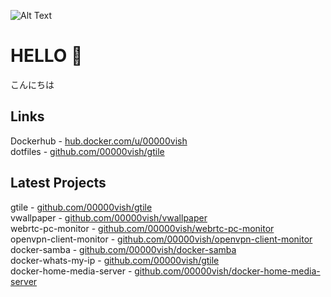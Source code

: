 ![Alt Text](https://media0.giphy.com/media/SwImQhtiNA7io/200w.gif)

# HELLO 👋

こんにちは

## Links 

Dockerhub - [hub.docker.com/u/00000vish](https://hub.docker.com/u/00000vish)   
dotfiles  - [github.com/00000vish/gtile](https://github.com/00000vish/gtile)    


## Latest Projects

gtile - [github.com/00000vish/gtile](https://github.com/00000vish/gtile)        
vwallpaper  - [github.com/00000vish/vwallpaper](https://github.com/00000vish/vwallpaper)   
webrtc-pc-monitor - [github.com/00000vish/webrtc-pc-monitor](https://github.com/00000vish/webrtc-pc-monitor)  
openvpn-client-monitor  - [github.com/00000vish/openvpn-client-monitor](https://github.com/00000vish/openvpn-client-monitor)   
docker-samba  - [github.com/00000vish/docker-samba](https://github.com/00000vish/docker-samba)    
docker-whats-my-ip  - [github.com/00000vish/gtile](https://github.com/00000vish/docker-whats-my-ip)   
docker-home-media-server  - [github.com/00000vish/docker-home-media-server](https://github.com/00000vish/docker-home-media-server)  
